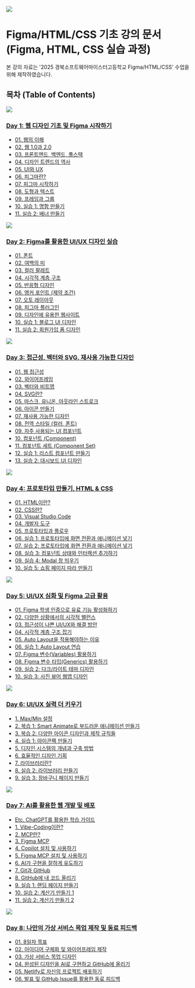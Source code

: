 <img src="./thumbnail.png" />

# Figma/HTML/CSS 기초 강의 문서 (Figma, HTML, CSS 실습 과정)

본 강의 자료는 '2025 경북소프트웨어마이스터고등학교 Figma/HTML/CSS' 수업을 위해 제작하였습니다.

## 목차 (Table of Contents)

<img src="./day_1/header.png" />

### [Day 1: 웹 디자인 기초 및 Figma 시작하기](./day_1/README.md)

- [01. 웹의 이해](./day_1/01-Introducing-Web.md)
- [02. 웹 1.0과 2.0](./day_1/02-Web-1.0-2.0.md)
- [03. 프론트엔드, 백엔드, 풀스택](./day_1/03-Frontend-Backend-Fullstack.md)
- [04. 디자인 트렌드의 역사](./day_1/04-History-of-Design-Transformation.md)
- [05. UI와 UX](./day_1/05-UI-UX.md)
- [06. 피그마란?](./day_1/06-What-is-Figma.md)
- [07. 피그마 시작하기](./day_1/07-Figma-First-Step.md)
- [08. 도형과 텍스트](./day_1/08-Shape-and-Text.md)
- [09. 프레임과 그룹](./day_1/09-Frame-and-Group.md)
- [10. 실습 1: 명함 만들기](./day_1/10-Create-Business-Card.md)
- [11. 실습 2: 배너 만들기](./day_1/11-Create-Banner.md)

<img src="./day_2/header.png" />

### [Day 2: Figma를 활용한 UI/UX 디자인 실습](./day_2/README.md)

- [01. 폰트](./day_2/01-Fonts.md)
- [02. 여백의 미](./day_2/02-The-Beauty-of-the-Blank.md)
- [03. 컬러 팔레트](./day_2/03-Color-Pallete.md)
- [04. 시각적 계층 구조](./day_2/04-Visual-Hierarchy.md)
- [05. 반응형 디자인](./day_2/05-Responsible-Design.md)
- [06. 앵커 포인트 (제약 조건)](./day_2/06-Anchor-Point.md)
- [07. 오토 레이아웃](./day_2/07-Auto-Layout.md)
- [08. 피그마 플러그인](./day_2/08-Figma-Plugins.md)
- [09. 디자인에 유용한 웹사이트](./day_2/09-Useful-Websites.md)
- [10. 실습 1: 블로그 UI 디자인](./day_2/10.%20Practice-1.md)
- [11. 실습 2: 회원가입 폼 디자인](./day_2/11.%20Practice-2.md)

<img src="./day_3/header.png" />

### [Day 3: 접근성, 벡터와 SVG, 재사용 가능한 디자인](./day_3/README.md)

- [01. 웹 접근성](./day_3/01-Accessibility.md)
- [02. 와이어프레임](./day_3/02-Wire-Frame.md)
- [03. 벡터와 비트맵](./day_3/03-Vector-Bitmap.md)
- [04. SVG란?](./day_3/04-What-is-SVG.md)
- [05. 마스크, 유니온, 아웃라인 스트로크](./day_3/05-Mask-Union-OutlineStroke.md)
- [06. 아이콘 만들기](./day_3/06-Create-Icon.md)
- [07. 재사용 가능한 디자인](./day_3/07-Reusable-Design.md)
- [08. 전역 스타일 (컬러, 폰트)](./day_3/08-Global-Styles.md)
- [09. 자주 사용되는 UI 컴포넌트](./day_3/09-Common-UI-Components.md)
- [10. 컴포넌트 (Component)](./day_3/10-Component.md)
- [11. 컴포넌트 세트 (Component Set)](./day_3/11-Component-Set.md)
- [12. 실습 1: 리스트 컴포넌트 만들기](./day_3/12-Practice-1.md)
- [13. 실습 2: 대시보드 UI 디자인](./day_3/13-Practice-2.md)

<img src="./day_4/header.png" />

### [Day 4: 프로토타입 만들기, HTML & CSS](./day_4/README.md)

- [01. HTML이란?](./day_4/01-What-is-HTML.md)
- [02. CSS란?](./day_4/02-What-is-CSS.md)
- [03. Visual Studio Code](./day_4/03-Visual-Studio-Code.md)
- [04. 개발자 도구](./day_4/04-Developer-Tool.md)
- [05. 프로토타입과 플로우](./day_4/05-Prototype-and-Flow.md)
- [06. 실습 1: 프로토타입에 화면 전환과 애니메이션 넣기](./day_4/06-Practice-1.md)
- [07. 실습 2: 프로토타입에 화면 전환과 애니메이션 넣기](./day_4/07-Practice-2.md)
- [08. 실습 3: 컴포넌트 상태와 인터랙션 추가하기](./day_4/08-Practice-3.md)
- [09. 실습 4: Modal 창 띄우기](./day_4/09-Practice-4.md)
- [10. 실습 5: 쇼핑 페이지 따라 만들기](./day_4/10-Practice-5.md)

<img src="./day_5/header.png" />

### [Day 5: UI/UX 심화 및 Figma 고급 활용](./day_5/README.md)

- [01. Figma 학생 인증으로 유료 기능 활성화하기]()
- [02. 다양한 상황에서의 시각적 밸런스]()
- [03. 접근성이 나쁜 UI/UX와 해결 방안]()
- [04. 시각적 계층 구조 잡기]()
- [05. Auto Layout을 적용해야하는 이유]()
- [06. 실습 1: Auto Layout 연습]()
- [07. Figma 변수(Variables) 활용하기]()
- [08. Figma 변수 타입(Generics) 활용하기]()
- [09. 실습 2: 다크/라이트 테마 디자인]()
- [10. 실습 3: 사진 뷰어 웹앱 디자인]()

<img src="./day_6/header.png" />

### [Day 6: UI/UX 실력 더 키우기](./day_6/README.md)

- [1. Max/Min 설정]()
- [2. 복습 1: Smart Animate로 부드러운 애니메이션 만들기]()
- [3. 복습 2: 다양한 아이콘 디자인과 제작 규칙들]()
- [4. 실습 1: 아이콘팩 만들기]()
- [5. 디자인 시스템의 개념과 구축 방법]()
- [6. 효율적인 디자인 기획]()
- [7. 라이브러리란?]()
- [8. 실습 2: 라이브러리 만들기]()
- [9. 실습 3: 장바구니 페이지 만들기]()

<img src="./day_7/header.png" />

### [Day 7: AI를 활용한 웹 개발 및 배포](./day_7/README.md)

- [Etc. ChatGPT를 활용한 학습 가이드](https://github.com/haedalprogramming/learningWithAi)
- [1. Vibe-Coding이란?]()
- [2. MCP란?]()
- [3. Figma MCP]()
- [4. Copilot 설치 및 사용하기]()
- [5. Figma MCP 설치 및 사용하기]()
- [6. AI가 구현을 잘하게 유도하기]()
- [7. Git과 GitHub]()
- [8. GitHub에 내 코드 올리기]()
- [9. 실습 1: 랜딩 페이지 만들기]()
- [10. 실습 2: 계산기 만들기 1]()
- [11. 실습 2: 계산기 만들기 2]()

<img src="./day_8/header.png" />

### [Day 8: 나만의 가상 서비스 목업 제작 및 동료 피드백](./day_8/README.md)

- [01. 8일차 목표]()
- [02. 아이디어 구체화 및 와이어프레임 제작]()
- [03. 가상 서비스 목업 디자인]()
- [04. 완성된 디자인을 AI로 구현하고 GitHub에 올리기]()
- [05. Netlify로 자신의 프로젝트 배포하기]()
- [06. 발표 및 GitHub Issue를 활용한 동료 피드백]()
